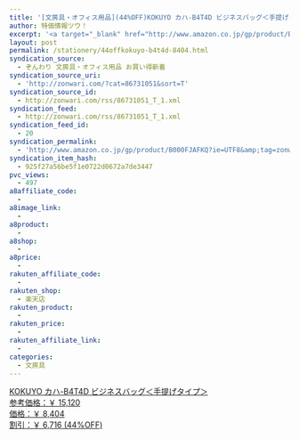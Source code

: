 ```yaml
---
title: '[文房具・オフィス用品](44%OFF)KOKUYO カハ-B4T4D ビジネスバッグ＜手提げタイプ＞ ￥8,404'
author: 特価情報ツウ！
excerpt: '<a target="_blank" href="http://www.amazon.co.jp/gp/product/B000FJAFKQ?ie=UTF8&amp;tag=zonwari-22&amp;linkCode=as2&amp;camp=247&amp;creative=7399&amp;creativeASIN=B000FJAFKQ"><img src="http://ecx.images-amazon.com/images/I/51EdkkOtVDL._SL100_.jpg"><br>KOKUYO &#12459;&#12495;-B4T4D &#12499;&#12472;&#12493;&#12473;&#12496;&#12483;&#12464;&#65308;&#25163;&#25552;&#12370;&#12479;&#12452;&#12503;&#65310;<br>&#21442;&#32771;&#20385;&#26684;&#65306;&#65509; 15,120<br>&#20385;&#26684;&#65306;&#65509; 8,404<br>&#21106;&#24341;&#65306;&#65509; 6,716 (44%OFF)</a>'
layout: post
permalink: /stationery/44offkokuyo-b4t4d-8404.html
syndication_source:
  - ぞんわり 文房具・オフィス用品 お買い得新着
syndication_source_uri:
  - 'http://zonwari.com/?cat=86731051&sort=T'
syndication_source_id:
  - http://zonwari.com/rss/86731051_T_1.xml
syndication_feed:
  - http://zonwari.com/rss/86731051_T_1.xml
syndication_feed_id:
  - 20
syndication_permalink:
  - 'http://www.amazon.co.jp/gp/product/B000FJAFKQ?ie=UTF8&amp;tag=zonwari-22&amp;linkCode=as2&amp;camp=247&amp;creative=7399&amp;creativeASIN=B000FJAFKQ'
syndication_item_hash:
  - 925f27a56be5f1e0722d0672a7de3447
pvc_views:
  - 497
a8affiliate_code:
  - 
a8image_link:
  - 
a8product:
  - 
a8shop:
  - 
a8price:
  - 
rakuten_affiliate_code:
  - 
rakuten_shop:
  - 楽天店
rakuten_product:
  - 
rakuten_price:
  - 
rakuten_affiliate_link:
  - 
categories:
  - 文房具
---
```

[<img src='http://i2.wp.com/ecx.images-amazon.com/images/I/51EdkkOtVDL._SL150_.jpg?w=546' title="" alt="" data-recalc-dims="1" />  
KOKUYO カハ-B4T4D ビジネスバッグ＜手提げタイプ＞  
参考価格：￥ 15,120  
価格：￥ 8,404  
割引：￥ 6,716 (44%OFF)][1]

 [1]: http://www.amazon.co.jp/gp/product/B000FJAFKQ?ie=UTF8&#038;tag=tokkajohotsu-22&#038;linkCode=as2&#038;camp=247&#038;creative=7399&#038;creativeASIN=B000FJAFKQ
